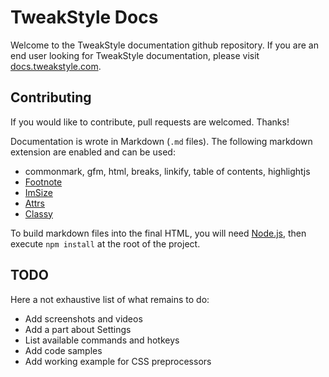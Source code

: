 TweakStyle Docs
===============
Welcome to the TweakStyle documentation github repository.
If you are an end user looking for TweakStyle documentation, please visit [docs.tweakstyle.com](https://docs.tweakstyle.com).

## Contributing

If you would like to contribute, pull requests are welcomed. Thanks!

Documentation is wrote in Markdown (`.md` files).
The following markdown extension are enabled and can be used:
- commonmark, gfm, html, breaks, linkify, table of contents, highlightjs
- [Footnote](https://github.com/markdown-it/markdown-it-footnote)
- [ImSize](https://github.com/tatsy/markdown-it-imsize)
- [Attrs](https://github.com/arve0/markdown-it-attrs)
- [Classy](https://github.com/andrey-p/markdown-it-classy)

To build markdown files into the final HTML, you will need [Node.js](https://nodejs.org/en/), then execute `npm install` at the root of the project.

## TODO

Here a not exhaustive list of what remains to do:
- Add screenshots and videos
- Add a part about Settings
- List available commands and hotkeys
- Add code samples
- Add working example for CSS preprocessors